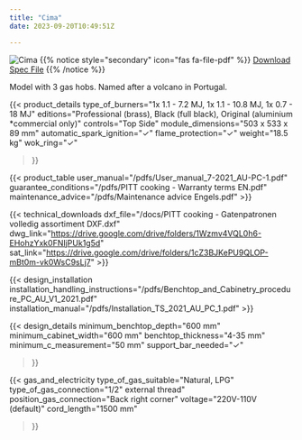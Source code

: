```yaml
---
title: "Cima"
date: 2023-09-20T10:49:51Z

---
```

![Cima](/images/cima.png)
{{% notice style="secondary" icon="fas fa-file-pdf" %}}
[Download Spec File](/pdfs/PITT-cooking-Techn.-Document-Cima-NL-EN.pdf)
{{% /notice %}}

Model with 3 gas hobs. Named after a volcano in Portugal.

{{< product_details 
  type_of_burners="1x 1.1 - 7.2 MJ, 1x 1.1 - 10.8 MJ, 1x 0.7 - 18 MJ"
  editions="Professional (brass), Black (full black), Original (aluminium *commercial only)"
  controls="Top Side"
  module_dimensions="503 x 533 x 89 mm"
  automatic_spark_ignition="✓"
  flame_protection="✓"
  weight="18.5 kg"
  wok_ring="✓"
>}}

{{< product_table user_manual="/pdfs/User_manual_7-2021_AU-PC-1.pdf" guarantee_conditions="/pdfs/PITT cooking - Warranty terms EN.pdf" maintenance_advice="/pdfs/Maintenance advice Engels.pdf" >}}

{{< technical_downloads dxf_file="/docs/PITT cooking - Gatenpatronen volledig assortiment DXF.dxf" dwg_link="https://drive.google.com/drive/folders/1Wzmv4VQL0h6-EHohzYxk0FNIjPUk1g5d" sat_link="https://drive.google.com/drive/folders/1cZ3BJKePU9QLOP-mBt0m-vk0WsC9sLj7" >}}

{{< design_installation installation_handling_instructions="/pdfs/Benchtop_and_Cabinetry_procedure_PC_AU_V1_2021.pdf" installation_manual="/pdfs/Installation_TS_2021_AU_PC_1.pdf" >}}

{{< design_details 
  minimum_benchtop_depth="600 mm"
  minimum_cabinet_width="600 mm"
  benchtop_thickness="4-35 mm"
  minimum_c_measurement="50 mm"
  support_bar_needed="✓"
>}}

{{< gas_and_electricity 
  type_of_gas_suitable="Natural, LPG"
  type_of_gas_connection="1/2\" external thread"
  position_gas_connection="Back right corner"
  voltage="220V-110V (default)"
  cord_length="1500 mm"
>}}